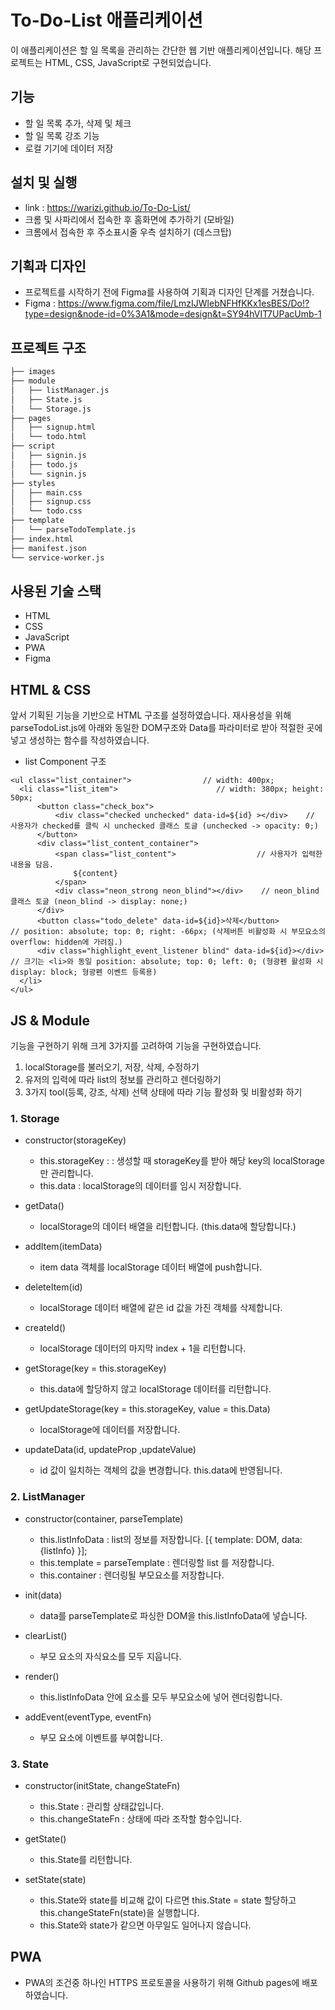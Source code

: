 # To-Do-List 애플리케이션

이 애플리케이션은 할 일 목록을 관리하는 간단한 웹 기반 애플리케이션입니다. 해당 프로젝트는 HTML, CSS, JavaScript로 구현되었습니다.

## 기능 

 - 할 일 목록 추가, 삭제 및 체크
 - 할 일 목록 강조 기능
 - 로컬 기기에 데이터 저장


## 설치 및 실행

 - link : https://warizi.github.io/To-Do-List/
 - 크롬 및 사파리에서 접속한 후 홈화면에 추가하기 (모바일)
 - 크롬에서 접속한 후 주소표시줄 우측 설치하기 (데스크탑)


## 기획과 디자인

 - 프로젝트를 시작하기 전에 Figma를 사용하여 기획과 디자인 단계를 거쳤습니다.
 - Figma : https://www.figma.com/file/LmzIJWlebNFHfKKx1esBES/Do!?type=design&node-id=0%3A1&mode=design&t=SY94hVIT7UPacUmb-1


## 프로젝트 구조

```bash
├── images
├── module
│   ├── listManager.js
│   ├── State.js
│   └── Storage.js
├── pages
│   ├── signup.html
│   └── todo.html
├── script
│   ├── signin.js
│   ├── todo.js
│   └── signin.js
├── styles
│   ├── main.css
│   ├── signup.css
│   └── todo.css
├── template
│   └── parseTodoTemplate.js
├── index.html
├── manifest.json
└── service-worker.js
``` 


## 사용된 기술 스택

 - HTML
 - CSS
 - JavaScript
 - PWA
 - Figma


## HTML & CSS

앞서 기획된 기능을 기반으로 HTML 구조를 설정하였습니다.
재사용성을 위해 parseTodoList.js에 아래와 동일한 DOM구조와 Data를 파라미터로 받아 적절한 곳에 넣고 생성하는 함수를 작성하였습니다.
 - list Component 구조
```
<ul class="list_container">                // width: 400px;
  <li class="list_item">                      // width: 380px; height: 50px;
      <button class="check_box">
          <div class="checked unchecked" data-id=${id} ></div>    // 사용자가 checked를 클릭 시 unchecked 클래스 토글 (unchecked -> opacity: 0;)
      </button>
      <div class="list_content_container">
          <span class="list_content">                  // 사용자가 입력한 내용을 담음.
              ${content}
          </span>
          <div class="neon_strong neon_blind"></div>    // neon_blind 클래스 토글 (neon_blind -> display: none;)
      </div>
      <button class="todo_delete" data-id=${id}>삭제</button>            // position: absolute; top: 0; right: -66px; (삭제버튼 비활성화 시 부모요소의 overflow: hidden에 가려짐.)
      <div class="highlight_event_listener blind" data-id=${id}></div>    // 크기는 <li>와 동일 position: absolute; top: 0; left: 0; (형광펜 활성화 시 display: block; 형광펜 이벤트 등록용)
  </li>
</ul>
```

## JS & Module

기능을 구현하기 위해 크게 3가지를 고려하여 기능을 구현하였습니다.
1. localStorage를 불러오기, 저장, 삭제, 수정하기
2. 유저의 입력에 따라 list의 정보를 관리하고 렌더링하기
3. 3가지 tool(등록, 강조, 삭제) 선택 상태에 따라 기능 활성화 및 비활성화 하기

### 1. Storage
 - constructor(storageKey)
      - this.storageKey : : 생성할 때 storageKey를 받아 해당 key의 localStorage만 관리합니다.
      - this.data : localStorage의 데이터를 임시 저장합니다.
        
 - getData()
   - localStorage의 데이터 배열을 리턴합니다. (this.data에 할당합니다.)
     
 - addItem(itemData)
   - item data 객체를 localStorage 데이터 배열에 push합니다.
     
 - deleteItem(id)
   - localStorage 데이터 배열에 같은 id 값을 가진 객체를 삭제합니다.
     
 - createId()
   - localStorage 데이터의 마지막 index + 1을 리턴합니다.
     
 - getStorage(key = this.storageKey)
   - this.data에 할당하지 않고 localStorage 데이터를 리턴합니다.
     
 - getUpdateStorage(key = this.storageKey, value = this.Data)
   - localStorage에 데이터를 저장합니다.
     
 - updateData(id, updateProp ,updateValue)
   - id 값이 일치하는 객체의 값을 변경합니다. this.data에 반영됩니다.

### 2. ListManager
 - constructor(container, parseTemplate)
   - this.listInfoData : list의 정보를 저장합니다. [{ template: DOM, data: {listInfo} }];
   - this.template = parseTemplate : 렌더링할 list 를 저장합니다.
   - this.container : 렌더링될 부모요소를 저장합니다.
   
 - init(data)
   - data를 parseTemplate로 파싱한 DOM을 this.listInfoData에 넣습니다.
     
 - clearList()
   - 부모 요소의 자식요소를 모두 지웁니다.

 - render()
   - this.listInfoData 안에 요소를 모두 부모요소에 넣어 렌더링합니다.

 - addEvent(eventType, eventFn)
   - 부모 요소에 이벤트를 부여합니다.

### 3. State
 - constructor(initState, changeStateFn)
   - this.State : 관리할 상태값입니다.
   - this.changeStateFn : 상태에 따라 조작할 함수입니다.

 - getState()
   - this.State를 리턴합니다.

 - setState(state)
   - this.State와 state를 비교해 값이 다르면 this.State = state 할당하고 this.changeStateFn(state)을 실행합니다.
   - this.State와 state가 같으면 아무일도 일어나지 않습니다.


## PWA

 - PWA의 조건중 하나인 HTTPS 프로토콜을 사용하기 위해 Github pages에 배포하였습니다.
